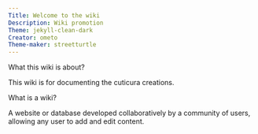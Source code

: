 ```yaml
---
Title: Welcome to the wiki
Description: Wiki promotion
Theme: jekyll-clean-dark
Creator: ometo
Theme-maker: streetturtle
---
```


What this wiki is about?

This wiki is for documenting the cuticura creations.

What is a wiki?

A website or database developed collaboratively by a community of users, allowing any user to add and edit content.


